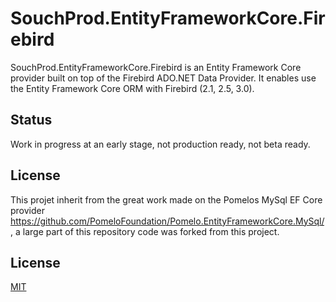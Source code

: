 # SouchProd.EntityFrameworkCore.Firebird

SouchProd.EntityFrameworkCore.Firebird is an Entity Framework Core provider built on top of the Firebird ADO.NET Data Provider. It enables use the Entity Framework Core ORM with Firebird (2.1, 2.5, 3.0).

## Status

Work in progress at an early stage, not production ready, not beta ready.

## License

This projet inherit from the great work made on the Pomelos MySql EF Core provider https://github.com/PomeloFoundation/Pomelo.EntityFrameworkCore.MySql/, a large part of this repository code was forked from this project.

## License

[MIT](https://github.com/SouchProd/SouchProd.EntityFrameworkCore.Firebird/blob/master/LICENSE)
